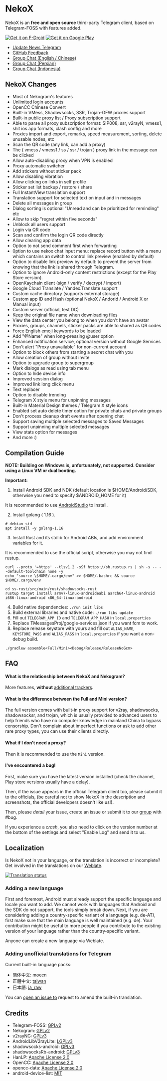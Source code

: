 # NekoX

NekoX is an **free and open source** third-party Telegram client, based on Telegram-FOSS with features added.

[![Get it on F-Droid](https://i.imgur.com/HDicnzz.png)](https://f-droid.org/en/packages/nekox.messenger/)
[![Get it on Google Play](https://imgur.com/YQzmZi9.png)](https://play.google.com/store/apps/details?id=nekox.messenger)

- [Update News Telegram](https://t.me/NekogramX)
- [GitHub Feedback](https://github.com/NekoX-Dev/NekoX/issues)
- [Group Chat (English / Chinese)](https://t.me/NekoXChat) 
- [Group Chat (Persian)](https://t.me/NekogramX_Persian)
- [Group Chat (Indonesia)](https://t.me/NekoxID)

## NekoX Changes

- Most of Nekogram's features
- Unlimited login accounts
- OpenCC Chinese Convert
- Built-in VMess, Shadowsocks, SSR, Trojan-GFW proxies support
- Built-in public proxy list / Proxy subscription support
- Able to parse all proxy subscription format: SIP008, ssr, v2rayN, vmess1, shit ios app formats, clash config and more
- Proxies import and export, remarks, speed measurement, sorting, delete unusable nodes, etc
- Scan the QR code (any link, can add a proxy)
- The ( vmess / vmess1 / ss / ssr / trojan ) proxy link in the message can be clicked
- Allow auto-disabling proxy when VPN is enabled
- Proxy automatic switcher
- Add stickers without sticker pack
- Allow disabling vibration
- Allow clicking on links in self profile
- Sticker set list backup / restore / share
- Full InstantView translation support
- Translation support for selected text on input and in messages
- Delete all messages in group
- Dialog sorting is optional "Unread and can be prioritized for reminding" etc
- Allow to skip "regret within five seconds"
- Unblock all users support
- Login via QR code
- Scan and confirm the login QR code directly
- Allow clearing app data
- Option to not send comment first when forwarding
- 0ption to use nekox chat input menu: replace record button with a menu which contains an switch to control link preview (enabled by default)
- Option to disable link preview by default: to prevent the server from knowing that the link is shared through Telegram.
- Option to ignore Android-only content restrictions (except for the Play Store version).
- OpenKaychain client (sign / verify / decrypt / import)
- Google Cloud Translate / Yandex.Translate support
- Custom cache directory (supports external storage)
- Custom app ID and Hash (optional NekoX / Andorid / Android X or Manual input)
- Custom server (official, test DC)
- Keep the original file name when downloading files
- View the data center you belong to when you don't have an avatar
- Proxies, groups, channels, sticker packs are able to shared as QR codes
- Force English emoji keywords to be loaded
- Add "@Name" when long-pressing @user option
- Enhanced notification service, optional version without Google Services
- Don't alert "Proxy unavailable" for non-current account
- Option to block others from starting a secret chat with you
- Allow creation of group without invite
- Option to upgrade group to supergroup
- Mark dialogs as read using tab menu
- Option to hide device info
- Improved session dialog
- Improved link long click menu
- Text replacer
- Option to disable trending
- Telegram X style menu for unpinning messages
- Built-in Material Design themes / Telegram X style icons
- Enabled set auto delete timer option for private chats and private groups
- Don't process cleanup draft events after opening chat
- Support saving multiple selected messages to Saved Messages
- Support unpinning multiple selected messages
- View stats option for messages
- And more :)

## Compilation Guide

**NOTE: Building on Windows is, unfortunately, not supported.
Consider using a Linux VM or dual booting.**

**Important:**

1. Install Android SDK and NDK (default location is $HOME/Android/SDK, otherwise you need to specify $ANDROID_HOME for it)

It is recommended to use [AndroidStudio](https://developer.android.com/studio) to install.

2. Install golang ( 1.16 ).
```shell
# debian sid
apt install -y golang-1.16
```

3. Install Rust and its stdlib for Android ABIs, and add environment variables for it.

It is recommended to use the official script, otherwise you may not find rustup.

```shell
curl --proto '=https' --tlsv1.2 -sSf https://sh.rustup.rs | sh -s -- --default-toolchain none -y
echo "source \$HOME/.cargo/env" >> $HOME/.bashrc && source $HOME/.cargo/env

cd ss-rust/src/main/rust/shadowsocks-rust
rustup target install armv7-linux-androideabi aarch64-linux-android i686-linux-android x86_64-linux-android
```

4. Build native dependencies: `./run init libs`
5. Build external libraries and native code: `./run libs update`
6. Fill out `TELEGRAM_APP_ID` and `TELEGRAM_APP_HASH` in `local.properties`
7. Replace TMessagesProj/google-services.json if you want fcm to work.
8. Replace release.keystore with yours and fill out `ALIAS_NAME`, `KEYSTORE_PASS` and `ALIAS_PASS` in `local.properties` if you want a non-debug build.

`./gradlew assemble<Full/Mini><Debug/Release/ReleaseNoGcm>`

## FAQ

#### What is the relationship between NekoX and Nekogram?

More features, **without** [additional trackers](https://gitlab.com/search?utf8=%E2%9C%93&snippets=false&scope=&repository_ref=master&search=AnalyticsHelper&group_id=10273976&project_id=22804922).

#### What is the difference between the Full and Mini version?

The full version comes with built-in proxy support for v2ray, shadowsocks, shadowsocksr, and trojan, which is usually provided to advanced users to help friends who have no computer knowledge in mainland China to bypass censorship. Don't complain about imperfect functions or ask to add other rare proxy types, you can use their clients directly.

#### What if I don't need a proxy?

Then it is recommended to use the `Mini` version.

#### I've encountered a bug!

First, make sure you have the latest version installed (check the channel, Play store versions usually have a delay).

Then, if the issue appears in the official Telegram client too, please submit it to the officials, (be careful not to show NekoX in the description and screenshots, the official developers doesn't like us!).

Then, please *detail* your issue, create an issue or submit it to our [group](https://t.me/NekoXChat) with #bug.

If you experience a *crash*, you also need to click on the version number at the bottom of the settings and select "Enable Log" and send it to us.

## Localization

Is NekoX not in your language, or the translation is incorrect or incomplete? Get involved in the translations on our [Weblate](https://hosted.weblate.org/engage/nekox/).

[![Translation status](https://hosted.weblate.org/widgets/nekox/-/horizontal-auto.svg)](https://hosted.weblate.org/engage/nekox/)

### Adding a new language

First and foremost, Android must already support the specific language and locale you want to add. We cannot work with languages that Android and the SDK do not support, the tools simply break down. Next, if you are considering adding a country-specific variant of a language (e.g. de-AT), first make sure that the main language is well maintained (e.g. de). Your contribution might be useful to more people if you contribute to the existing version of your language rather than the country-specific variant.

Anyone can create a new language via Weblate.

### Adding unofficial translations for Telegram

Current built-in language packs:

* 简体中文: [moecn](https://translations.telegram.org/moecn)
* 正體中文: [taiwan](https://translations.telegram.org/taiwan)
* 日本語: [ja_raw](https://translations.telegram.org/ja_raw)

You can [open an issue to](https://github.com/NekoX-Dev/NekoX/issues/new?&template=language_request.md) request to amend the built-in translation.

## Credits

<ul>
    <li>Telegram-FOSS: <a href="https://github.com/Telegram-FOSS-Team/Telegram-FOSS/blob/master/LICENSE">GPLv2</a></li>
    <li>Nekogram: <a href="https://gitlab.com/Nekogram/Nekogram/-/blob/master/LICENSE">GPLv2</a></li>
    <li>v2rayNG: <a href="https://github.com/2dust/v2rayNG/blob/master/LICENSE">GPLv3</a></li>
    <li>AndroidLibV2rayLite: <a href="https://github.com/2dust/AndroidLibV2rayLite/blob/master/LICENSE">LGPLv3</a></li>
    <li>shadowsocks-android: <a href="https://github.com/shadowsocks/shadowsocks-android/blob/master/LICENSE">GPLv3</a></li>
    <li>shadowsocksRb-android: <a href="https://github.com/shadowsocksRb/shadowsocksRb-android/blob/master/LICENSE">GPLv3</a></li>
    <li>HanLP: <a href="https://github.com/hankcs/HanLP/blob/1.x/LICENSE">Apache License 2.0</a></li>
    <li>OpenCC: <a href="https://github.com/BYVoid/OpenCC/blob/master/LICENSE">Apache License 2.0</a></li>
    <li>opencc-data: <a href="https://github.com/nk2028/opencc-data">Apache License 2.0</a></li>
    <li>android-device-list: <a href="https://github.com/pbakondy/android-device-list/blob/master/LICENSE">MIT</a> </li>
</ul>